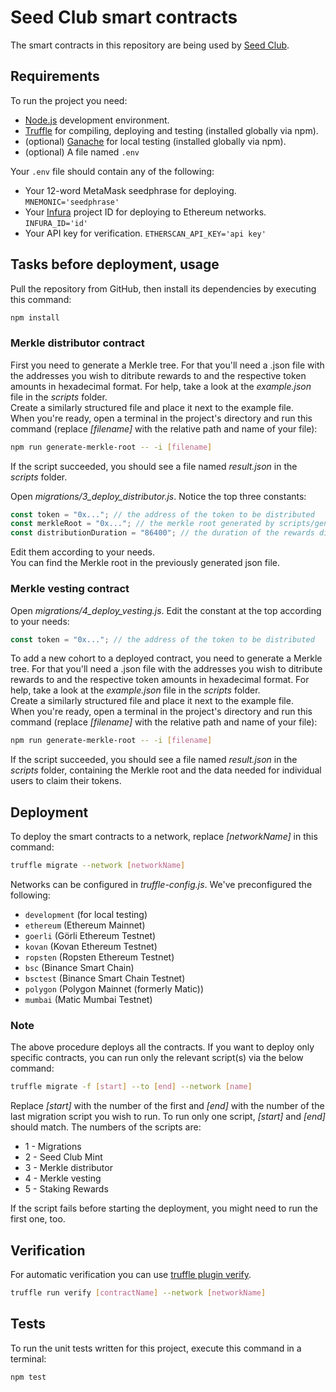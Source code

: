 # Seed Club smart contracts

The smart contracts in this repository are being used by [Seed Club](https://seedclub.xyz).

## Requirements

To run the project you need:

- [Node.js](https://nodejs.org) development environment.
- [Truffle](https://www.trufflesuite.com/truffle) for compiling, deploying and testing (installed globally via npm).
- (optional) [Ganache](https://www.trufflesuite.com/ganache) for local testing (installed globally via npm).
- (optional) A file named `.env`

Your `.env` file should contain any of the following:

- Your 12-word MetaMask seedphrase for deploying.
  `MNEMONIC='seedphrase'`
- Your [Infura](https://infura.io) project ID for deploying to Ethereum networks.
  `INFURA_ID='id'`
- Your API key for verification.
  `ETHERSCAN_API_KEY='api key'`

## Tasks before deployment, usage

Pull the repository from GitHub, then install its dependencies by executing this command:

```bash
npm install
```

### Merkle distributor contract

First you need to generate a Merkle tree. For that you'll need a .json file with the addresses you wish to ditribute rewards to and the respective token amounts in hexadecimal format. For help, take a look at the _example.json_ file in the _scripts_ folder.  
Create a similarly structured file and place it next to the example file.  
When you're ready, open a terminal in the project's directory and run this command (replace _[filename]_ with the relative path and name of your file):

```bash
npm run generate-merkle-root -- -i [filename]
```

If the script succeeded, you should see a file named _result.json_ in the _scripts_ folder.

Open _migrations/3_deploy_distributor.js_. Notice the top three constants:

```javascript
const token = "0x..."; // the address of the token to be distributed
const merkleRoot = "0x..."; // the merkle root generated by scripts/generate-merkle-root.ts
const distributionDuration = "86400"; // the duration of the rewards distribution in seconds
```

Edit them according to your needs.  
You can find the Merkle root in the previously generated json file.

### Merkle vesting contract

Open _migrations/4_deploy_vesting.js_. Edit the constant at the top according to your needs:

```javascript
const token = "0x..."; // the address of the token to be distributed
```

To add a new cohort to a deployed contract, you need to generate a Merkle tree. For that you'll need a .json file with the addresses you wish to ditribute rewards to and the respective token amounts in hexadecimal format. For help, take a look at the _example.json_ file in the _scripts_ folder.  
Create a similarly structured file and place it next to the example file.  
When you're ready, open a terminal in the project's directory and run this command (replace _[filename]_ with the relative path and name of your file):

```bash
npm run generate-merkle-root -- -i [filename]
```

If the script succeeded, you should see a file named _result.json_ in the _scripts_ folder, containing the Merkle root and the data needed for individual users to claim their tokens.

## Deployment

To deploy the smart contracts to a network, replace _[networkName]_ in this command:

```bash
truffle migrate --network [networkName]
```

Networks can be configured in _truffle-config.js_. We've preconfigured the following:

- `development` (for local testing)
- `ethereum` (Ethereum Mainnet)
- `goerli` (Görli Ethereum Testnet)
- `kovan` (Kovan Ethereum Testnet)
- `ropsten` (Ropsten Ethereum Testnet)
- `bsc` (Binance Smart Chain)
- `bsctest` (Binance Smart Chain Testnet)
- `polygon` (Polygon Mainnet (formerly Matic))
- `mumbai` (Matic Mumbai Testnet)

### Note

The above procedure deploys all the contracts. If you want to deploy only specific contracts, you can run only the relevant script(s) via the below command:

```bash
truffle migrate -f [start] --to [end] --network [name]
```

Replace _[start]_ with the number of the first and _[end]_ with the number of the last migration script you wish to run. To run only one script, _[start]_ and _[end]_ should match. The numbers of the scripts are:

- 1 - Migrations
- 2 - Seed Club Mint
- 3 - Merkle distributor
- 4 - Merkle vesting
- 5 - Staking Rewards

If the script fails before starting the deployment, you might need to run the first one, too.

## Verification

For automatic verification you can use [truffle plugin verify](https://github.com/rkalis/truffle-plugin-verify).

```bash
truffle run verify [contractName] --network [networkName]
```

## Tests

To run the unit tests written for this project, execute this command in a terminal:

```bash
npm test
```
